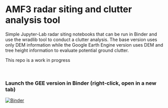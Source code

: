 # AMF3 radar siting and clutter analysis tool
Simple Jupyter-Lab radar siting notebooks that can be run in Binder and use the wradlib tool to conduct a clutter analysis. The base version uses only DEM information while the Google Earth Engine version uses DEM and tree height information to evaluate potential ground clutter. 

This repo is a work in progress

<br> 

### Launch the GEE version in Binder (right-click, open in a new tab)
[![Binder](https://mybinder.org/badge_logo.svg)](https://mybinder.org/v2/gh/AMF3-Southeast-United-States/radar_siting/HEAD?labpath=notebooks%2Famf3_radar_blockage_demo_gee.ipynb)
